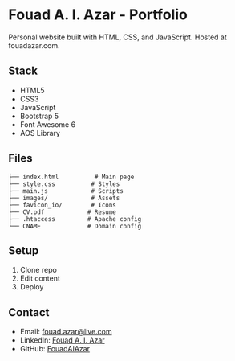# Fouad A. I. Azar - Portfolio

Personal website built with HTML, CSS, and JavaScript. Hosted at fouadazar.com.

## Stack
- HTML5
- CSS3
- JavaScript
- Bootstrap 5
- Font Awesome 6
- AOS Library

## Files
```
├── index.html          # Main page
├── style.css          # Styles
├── main.js            # Scripts
├── images/            # Assets
├── favicon_io/        # Icons
├── CV.pdf            # Resume
├── .htaccess         # Apache config
└── CNAME             # Domain config
```

## Setup
1. Clone repo
2. Edit content
3. Deploy

## Contact
- Email: fouad.azar@live.com
- LinkedIn: [Fouad A. I. Azar](https://linkedin.com/in/fouad-a-i-azar)
- GitHub: [FouadAIAzar](https://github.com/FouadAIAzar) 